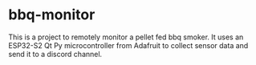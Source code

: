 # bbq-monitor
This is a project to remotely monitor a pellet fed bbq smoker.  It uses an ESP32-S2 Qt Py microcontroller from Adafruit to collect sensor data and send it to a discord channel.

